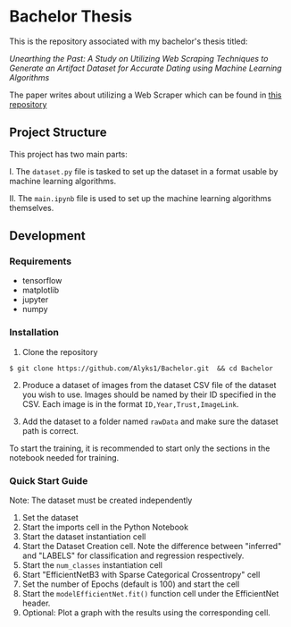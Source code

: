 # Bachelor Thesis

This is the repository associated with my bachelor's thesis titled:

_Unearthing the Past: A Study on Utilizing Web Scraping Techniques to Generate an Artifact Dataset for Accurate Dating using Machine Learning Algorithms_

The paper writes about utilizing a Web Scraper which can be found in [this repository](https://github.com/Alyks1/Capstone)

## Project Structure

This project has two main parts:

I.  The `dataset.py` file is tasked to set up the dataset in a format usable by machine learning algorithms.

II.  The `main.ipynb` file is used to set up the machine learning algorithms themselves. 

## Development

### Requirements 
- tensorflow
- matplotlib
- jupyter
- numpy

### Installation

1. Clone the repository
   
```$ git clone https://github.com/Alyks1/Bachelor.git  && cd Bachelor```

2. Produce a dataset of images from the dataset CSV file of the dataset you wish to use. Images should be named by their ID specified in the CSV. Each image is in the format `ID,Year,Trust,ImageLink`.
   
3. Add the dataset to a folder named `rawData` and make sure the dataset path is correct.

To start the training, it is recommended to start only the sections in the notebook needed for training.

### Quick Start Guide

Note: The dataset must be created independently

1. Set the dataset
2. Start the imports cell in the Python Notebook
3. Start the dataset instantiation cell
4. Start the Dataset Creation cell. Note the difference between "inferred" and "LABELS" for classification and regression respectively.
5. Start the `num_classes` instantiation cell
6. Start "EfficientNetB3 with Sparse Categorical Crossentropy" cell
7. Set the number of Epochs (default is 100) and start the cell
8. Start the `modelEfficientNet.fit()` function cell under the EfficientNet header.
9. Optional: Plot a graph with the results using the corresponding cell.
